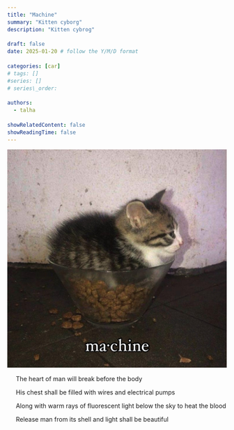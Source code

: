 ```yaml
---
title: "Machine"
summary: "Kitten cyborg"
description: "Kitten cybrog"

draft: false
date: 2025-01-20 # follow the Y/M/D format 

categories: [car]
# tags: []
#series: []
# series\_order: 

authors:
  - talha

showRelatedContent: false
showReadingTime: false
---
```


![](feature.jpg)

&nbsp;&nbsp;&nbsp;&nbsp; The heart of man will break before the body

&nbsp;&nbsp;&nbsp;&nbsp; His chest shall be filled with wires and electrical pumps

&nbsp;&nbsp;&nbsp;&nbsp; Along with warm rays of fluorescent light below the sky to heat the blood

&nbsp;&nbsp;&nbsp;&nbsp; Release man from its shell and light shall be beautiful
